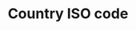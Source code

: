 ---
title: 'Country ISO code'
field: 'is.coverage.countryAlpha2'
slug: 'is-coverage-countryalpha2'
description: 'Country code. Terms should be in ISO 3166-1 Alpha 2 format'
comment: 'Select from control list'
required: False
vocabulary: 'vocabulary.txt'
module: 'Coverage'
cluster: 'Global'
policy: 'Controlled value. Multi select from control list.'
layout: 'home'
---
